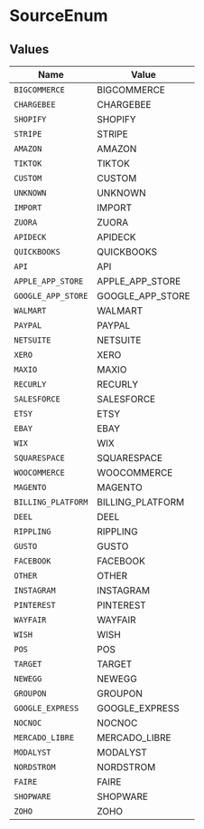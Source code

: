 # SourceEnum


## Values

| Name               | Value              |
| ------------------ | ------------------ |
| `BIGCOMMERCE`      | BIGCOMMERCE        |
| `CHARGEBEE`        | CHARGEBEE          |
| `SHOPIFY`          | SHOPIFY            |
| `STRIPE`           | STRIPE             |
| `AMAZON`           | AMAZON             |
| `TIKTOK`           | TIKTOK             |
| `CUSTOM`           | CUSTOM             |
| `UNKNOWN`          | UNKNOWN            |
| `IMPORT`           | IMPORT             |
| `ZUORA`            | ZUORA              |
| `APIDECK`          | APIDECK            |
| `QUICKBOOKS`       | QUICKBOOKS         |
| `API`              | API                |
| `APPLE_APP_STORE`  | APPLE_APP_STORE    |
| `GOOGLE_APP_STORE` | GOOGLE_APP_STORE   |
| `WALMART`          | WALMART            |
| `PAYPAL`           | PAYPAL             |
| `NETSUITE`         | NETSUITE           |
| `XERO`             | XERO               |
| `MAXIO`            | MAXIO              |
| `RECURLY`          | RECURLY            |
| `SALESFORCE`       | SALESFORCE         |
| `ETSY`             | ETSY               |
| `EBAY`             | EBAY               |
| `WIX`              | WIX                |
| `SQUARESPACE`      | SQUARESPACE        |
| `WOOCOMMERCE`      | WOOCOMMERCE        |
| `MAGENTO`          | MAGENTO            |
| `BILLING_PLATFORM` | BILLING_PLATFORM   |
| `DEEL`             | DEEL               |
| `RIPPLING`         | RIPPLING           |
| `GUSTO`            | GUSTO              |
| `FACEBOOK`         | FACEBOOK           |
| `OTHER`            | OTHER              |
| `INSTAGRAM`        | INSTAGRAM          |
| `PINTEREST`        | PINTEREST          |
| `WAYFAIR`          | WAYFAIR            |
| `WISH`             | WISH               |
| `POS`              | POS                |
| `TARGET`           | TARGET             |
| `NEWEGG`           | NEWEGG             |
| `GROUPON`          | GROUPON            |
| `GOOGLE_EXPRESS`   | GOOGLE_EXPRESS     |
| `NOCNOC`           | NOCNOC             |
| `MERCADO_LIBRE`    | MERCADO_LIBRE      |
| `MODALYST`         | MODALYST           |
| `NORDSTROM`        | NORDSTROM          |
| `FAIRE`            | FAIRE              |
| `SHOPWARE`         | SHOPWARE           |
| `ZOHO`             | ZOHO               |